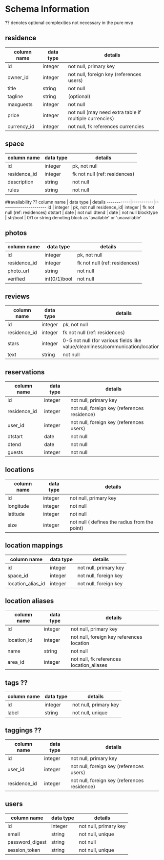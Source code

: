 # Schema Information
?? denotes optional complexities not necessary in the pure mvp

## residence
column name | data type | details
------------|-----------|-----------------------
id          | integer   | not null, primary key
owner_id    | integer   | not null, foreign key (references users)
title       | string    | not null
tagline     | string    | (optional)
maxguests   | integer   | not null
price       | integer    | not null (may need extra table if multiple currencies)
currency_id | integer    | not null, fk references currencies

## space
column name | data type | details
------------|-----------|-----------------------
id          | integer   | pk, not null
residence_id| integer   | fk not null (ref: residences)
description | string    | not null
rules       | string    | not null

##availability ??
column name | data type | details
------------|-----------|-----------------------
id          | integer   | pk, not null
residence_id| integer   | fk not null (ref: residences)
dtstart     | date      | not null
dtend       | date      | not null
blocktype   | str/bool  | 0/1 or string denoting block as 'available' or 'unavailable'

## photos
column name | data type | details
------------|-----------|-----------------------
id          | integer   | pk, not null
residence_id| integer   | fk not null (ref: residences)
photo_url   | string    | not null
verified    | int(0/1)bool | not null

## reviews
column name | data type | details
------------|-----------|-----------------------
id          | integer   | pk, not null
residence_id| integer   | fk not null (ref: residences)
stars       | integer   | 0-5 not null (for various fields like value/cleanliness/communication/location/accuracy)
text        | string    | not null

## reservations
column name | data type | details
------------|-----------|-----------------------
id          | integer   | not null, primary key
residence_id     | integer   | not null, foreign key (references residence)
user_id | integer   | not null, foreign key (references users)
dtstart | date      | not null
dtend   | date      | not null
guests  | integer   | not null

## locations
column name | data type | details
------------|-----------|-----------------------
id          | integer   | not null, primary key
longitude   | integer   | not null
latitude    | integer   | not null
size        | integer   | not null ( defines the radius from the point)

## location mappings
column name | data type | details
------------|-----------|-----------------------
id          | integer   | not null, primary key
space_id          | integer   | not null, foreign key
location_alias_id          | integer   | not null, foreign key

## location aliases
column name | data type | details
------------|-----------|-----------------------
id          | integer   | not null, primary key
location_id          | integer   | not null, foreign key references location
name          | string   | not null
area_id          | integer   | not null, fk references location_aliases

## tags ??
column name | data type | details
------------|-----------|-----------------------
id          | integer   | not null, primary key
label       | string    | not null, unique

## taggings ??
column name | data type | details
------------|-----------|-----------------------
id          | integer   | not null, primary key
user_id     | integer   | not null, foreign key (references users)
residence_id      | integer   | not null, foreign key (references residence)

## users
column name     | data type | details
----------------|-----------|-----------------------
id              | integer   | not null, primary key
email           | string    | not null, unique
password_digest | string    | not null
session_token   | string    | not null, unique
